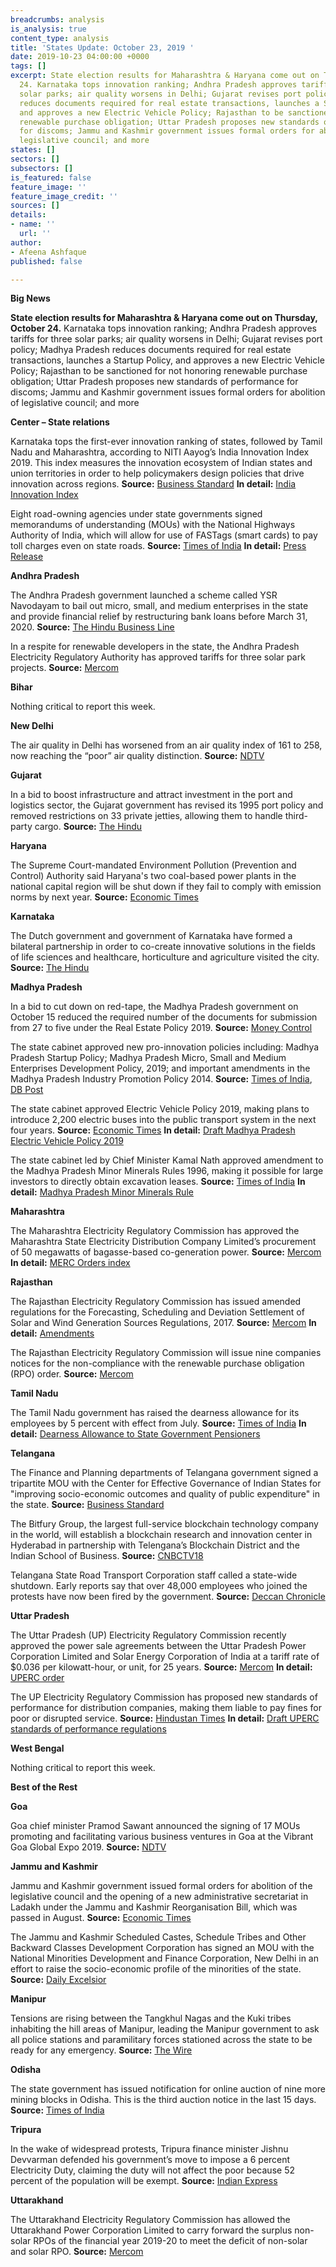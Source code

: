 ```yaml
---
breadcrumbs: analysis
is_analysis: true
content_type: analysis
title: 'States Update: October 23, 2019 '
date: 2019-10-23 04:00:00 +0000
tags: []
excerpt: State election results for Maharashtra & Haryana come out on Thursday, October
  24. Karnataka tops innovation ranking; Andhra Pradesh approves tariffs for three
  solar parks; air quality worsens in Delhi; Gujarat revises port policy; Madhya Pradesh
  reduces documents required for real estate transactions, launches a Startup Policy,
  and approves a new Electric Vehicle Policy; Rajasthan to be sanctioned for not honoring
  renewable purchase obligation; Uttar Pradesh proposes new standards of performance
  for discoms; Jammu and Kashmir government issues formal orders for abolition of
  legislative council; and more
states: []
sectors: []
subsectors: []
is_featured: false
feature_image: ''
feature_image_credit: ''
sources: []
details:
- name: ''
  url: ''
author:
- Afeena Ashfaque
published: false

---
```

**Big News**

**State election results for Maharashtra & Haryana come out on Thursday, October 24.** Karnataka tops innovation ranking; Andhra Pradesh approves tariffs for three solar parks; air quality worsens in Delhi; Gujarat revises port policy; Madhya Pradesh reduces documents required for real estate transactions, launches a Startup Policy, and approves a new Electric Vehicle Policy; Rajasthan to be sanctioned for not honoring renewable purchase obligation; Uttar Pradesh proposes new standards of performance for discoms; Jammu and Kashmir government issues formal orders for abolition of legislative council; and more

**Center – State relations**

Karnataka tops the first-ever innovation ranking of states, followed by Tamil Nadu and Maharashtra, according to NITI Aayog’s India Innovation Index 2019. This index measures the innovation ecosystem of Indian states and union territories in order to help policymakers design policies that drive innovation across regions. **Source:** [Business Standard](https://www.business-standard.com/article/pti-stories/karnataka-tops-innovation-ranking-of-states-best-investment-destination-in-india-niti-aayog-119101701101_1.html) **In detail:** [India Innovation Index](https://niti.gov.in/sites/default/files/2019-10/India_Innovation_Index_Report_2019.pdf)

Eight road-owning agencies under state governments signed memorandums of understanding (MOUs) with the National Highways Authority of India, which will allow for use of FASTags (smart cards) to pay toll charges even on state roads. **Source:** [Times of India](https://timesofindia.indiatimes.com/india/8-states-sign-mou-with-nhai-for-fastags/articleshowprint/71587035.cms) **In detail:** [Press Release](https://pib.gov.in/newsite/PrintRelease.aspx?relid=193790)

**Andhra Pradesh**

The Andhra Pradesh government launched a scheme called YSR Navodayam to bail out micro, small, and medium enterprises in the state and provide financial relief by restructuring bank loans before March 31, 2020. **Source:** [The Hindu Business Line](https://www.thehindubusinessline.com/news/national/andhra-pradesh-cm-launches-scheme-for-msmes/article29725994.ece)

In a respite for renewable developers in the state, the Andhra Pradesh Electricity Regulatory Authority has approved tariffs for three solar park projects. **Source:** [Mercom](https://mercomindia.com/respite-developers-andhra-approves-solar-projects/)

**Bihar**

Nothing critical to report this week.

**New Delhi**

The air quality in Delhi has worsened from an air quality index of 161 to 258, now reaching the “poor” air quality distinction. **Source:** [NDTV](https://www.ndtv.com/delhi-news/delhis-overall-air-quality-improves-to-moderate-category-2119721)

**Gujarat**

In a bid to boost infrastructure and attract investment in the port and logistics sector, the Gujarat government has revised its 1995 port policy and removed restrictions on 33 private jetties, allowing them to handle third-party cargo. **Source:** [The Hindu](https://www.thehindu.com/business/Economy/gujarat-brings-out-new-port-policy/article29683260.ece)

**Haryana**

The Supreme Court-mandated Environment Pollution (Prevention and Control) Authority said Haryana's two coal-based power plants in the national capital region will be shut down if they fail to comply with emission norms by next year. **Source:** [Economic Times](https://energy.economictimes.indiatimes.com/news/power/haryanas-thermal-power-plants-in-ncr-to-be-shut-if-emission-norms-not-met-by-2020-epca/71658246)

**Karnataka**

The Dutch government and government of Karnataka have formed a bilateral partnership in order to co-create innovative solutions in the fields of life sciences and healthcare, horticulture and agriculture visited the city. **Source:** [The Hindu](https://www.thehindu.com/news/national/karnataka/netherlands-to-work-with-karnataka-to-tackle-global-challenges/article29729025.ece)

**Madhya Pradesh**

In a bid to cut down on red-tape, the Madhya Pradesh government on October 15 reduced the required number of the documents for submission from 27 to five under the Real Estate Policy 2019. **Source:** [Money Control](https://www.moneycontrol.com/news/business/real-estate/madhya-pradesh-govt-approves-real-estate-policy-2019-4538281.html)

The state cabinet approved new pro-innovation policies including: Madhya Pradesh Startup Policy; Madhya Pradesh Micro, Small and Medium Enterprises Development Policy, 2019; and important amendments in the Madhya Pradesh Industry Promotion Policy 2014. **Source:** [Times of India](https://timesofindia.indiatimes.com/trend-tracking/mp-cabinet-gives-nod-to-policies-for-startups-tourism/articleshowprint/71601461.cms), [DB Post](https://dbpost.com/rs-1-crore-subsidy-for-establishing-start-up-in-madhya-pradesh/)

The state cabinet approved Electric Vehicle Policy 2019, making plans to introduce 2,200 electric buses into the public transport system in the next four years. **Source:** [Economic Times](https://auto.economictimes.indiatimes.com/news/commercial-vehicle/mhcv/mp-govt-to-introduce-2200-electric-buses-in-next-4-years/71603465) **In detail:** [Draft Madhya Pradesh Electric Vehicle Policy 2019](http://www.mpurban.gov.in/pdf/MPEVDPolicy2019.pdf)

The state cabinet led by Chief Minister Kamal Nath approved amendment to the Madhya Pradesh Minor Minerals Rules 1996, making it possible for large investors to directly obtain excavation leases. **Source:** [Times of India](https://timesofindia.indiatimes.com/city/bhopal/madhya-pradesh-invest-rs-25-crore-get-direct-mining-lease/articleshowprint/71612304.cms) **In detail:** [Madhya Pradesh Minor Minerals Rule](https://ibm.gov.in/writereaddata/files/10252016175254Mineral%20digest%20MP.pdf)

**Maharashtra**

The Maharashtra Electricity Regulatory Commission has approved the Maharashtra State Electricity Distribution Company Limited’s procurement of 50 megawatts of bagasse-based co-generation power. **Source:** [Mercom](https://mercomindia.com/maharashtra-msedcl-ppa-bagasse/) **In detail:** [MERC Orders index](https://www.merc.gov.in/faces/merc/common/outputClient.xhtml)

**Rajasthan**

The Rajasthan Electricity Regulatory Commission has issued amended regulations for the Forecasting, Scheduling and Deviation Settlement of Solar and Wind Generation Sources Regulations, 2017. **Source:** [Mercom](https://mercomindia.com/rajasthan-re-generators-deviation-settlement-charges/) **In detail:** [Amendments](http://rerc.rajasthan.gov.in/cnpl/PDFs/Forecasting_Reg_amend.pdf)

The Rajasthan Electricity Regulatory Commission will issue nine companies notices for the non-compliance with the renewable purchase obligation (RPO) order. **Source:** [Mercom](https://mercomindia.com/rajasthan-regulator-issue-non-compliance-rpo/)

**Tamil Nadu**

The Tamil Nadu government has raised the dearness allowance for its employees by 5 percent with effect from July. **Source:** [Times of India](https://timesofindia.indiatimes.com/city/chennai/tamil-nadu-govt-hikes-da-for-its-employees/articleshowprint/71634546.cms) **In detail:** [Dearness Allowance to State Government Pensioners](http://cms.tn.gov.in/sites/default/files/go/fin_e_327_2019.pdf)

**Telangana**

The Finance and Planning departments of Telangana government signed a tripartite MOU with the Center for Effective Governance of Indian States for "improving socio-economic outcomes and quality of public expenditure" in the state. **Source:** [Business Standard](https://www.business-standard.com/article/pti-stories/t-gana-govt-signs-mou-with-cegis-119101601385_1.html)

The Bitfury Group, the largest full-service blockchain technology company in the world, will establish a blockchain research and innovation center in Hyderabad in partnership with Telengana’s Blockchain District and the Indian School of Business. **Source:** [CNBCTV18](https://www.cnbctv18.com/technology/bitfury-to-set-up-blockchain-innovation-centre-in-hyderabad-4518871.htm)

Telangana State Road Transport Corporation staff called a state-wide shutdown. Early reports say that over 48,000 employees who joined the protests have now been fired by the government. **Source:** [Deccan Chronicle](http://www.deccanchronicle.com/nation/current-affairs/191019/statewide-shutdown-called-by-telangana-transport-staff-disrupts-daily.html)

**Uttar Pradesh**

The Uttar Pradesh (UP) Electricity Regulatory Commission recently approved the power sale agreements between the Uttar Pradesh Power Corporation Limited and Solar Energy Corporation of India at a tariff rate of $0.036 per kilowatt-hour, or unit, for 25 years. **Source:** [Mercom](https://mercomindia.com/uttar-pradesh-seci-psa-solar-tariff/) **In detail:** [UPERC order](http://www.uperc.org/App_File/Pt-no-1473of2019UPPCL-09-10-19-pdf10102019114147AM.pdf)

The UP Electricity Regulatory Commission has proposed new standards of performance for distribution companies, making them liable to pay fines for poor or disrupted service. **Source:** [Hindustan Times](https://www.hindustantimes.com/cities/uperc-proposes-compensation-for-poor-service-by-discoms/story-eQwbKsK0tQdmqOo4bR5COP.html) **In detail:** [Draft UPERC standards of performance regulations](http://www.uperc.org/App_File/OpenAccessDraft-rar1011201915150PM.rar)

**West Bengal**

Nothing critical to report this week.

**Best of the Rest**

**Goa**

Goa chief minister Pramod Sawant announced the signing of 17 MOUs promoting and facilitating various business ventures in Goa at the Vibrant Goa Global Expo 2019. **Source:** [NDTV](https://www.ndtv.com/india-news/goa-government-signs-17-agreements-at-vibrant-goa-global-expo-2019-2119630)

**Jammu and Kashmir**

Jammu and Kashmir government issued formal orders for abolition of the legislative council and the opening of a new administrative secretariat in Ladakh under the Jammu and Kashmir Reorganisation Bill, which was passed in August. **Source:** [Economic Times](https://economictimes.indiatimes.com/news/politics-and-nation/jammu-kashmir-legislative-council-abolished/articleshow/71637205.cms)

The Jammu and Kashmir Scheduled Castes, Schedule Tribes and Other Backward Classes Development Corporation has signed an MOU with the National Minorities Development and Finance Corporation, New Delhi in an effort to raise the socio-economic profile of the minorities of the state. **Source:** [Daily Excelsior](https://www.dailyexcelsior.com/sc-st-corporation-signs-mou-with-minorities-corporation/)

**Manipur**

Tensions are rising between the Tangkhul Nagas and the Kuki tribes inhabiting the hill areas of Manipur, leading the Manipur government to ask all police stations and paramilitary forces stationed across the state to be ready for any emergency. **Source:** [The Wire](https://thewire.in/government/naga-kuki-clash-manipur)

**Odisha**

The state government has issued notification for online auction of nine more mining blocks in Odisha. This is the third auction notice in the last 15 days. **Source:** [Times of India](https://timesofindia.indiatimes.com/city/bhubaneswar/odisha-govt-puts-nine-more-mining-blocks-for-auction/articleshowprint/71666462.cms)

**Tripura**

In the wake of widespread protests, Tripura finance minister Jishnu Devvarman defended his government’s move to impose a 6 percent Electricity Duty, claiming the duty will not affect the poor because 52 percent of the population will be exempt. **Source:** [Indian Express](https://indianexpress.com/article/north-east-india/tripura/tripura-finance-minister-defends-imposing-6-electricity-duty-says-minimum-pain-maximum-gain/)

**Uttarakhand**

The Uttarakhand Electricity Regulatory Commission has allowed the Uttarakhand Power Corporation Limited to carry forward the surplus non-solar RPOs of the financial year 2019-20 to meet the deficit of non-solar and solar RPO. **Source:** [Mercom](https://mercomindia.com/uttarakhand-discom-allowed-surplus-solar-rpo-deficits/)